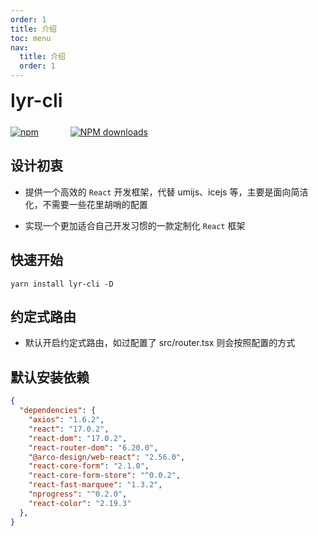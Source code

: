 ```yaml
---
order: 1
title: 介绍
toc: menu
nav:
  title: 介绍
  order: 1
---
```


<div style="display:flex;align-items:center;margin-bottom:24px">
  <span style="font-size:30px;font-weight:600;display:inline-block;">lyr-cli</span>
</div>
<p style="display:flex;justify-content:space-between;width:220px">
  <a href="https://npmmirror.com/package/lyr-cli">
    <img alt="npm" src="http://center.yunliang.cloud/npm/version?package=lyr-cli">
  </a>
  <a href="https://npmmirror.com/package/lyr-cli">
    <img alt="NPM downloads" src="http://center.yunliang.cloud/npm/downloads?package=lyr-cli">
  </a>
</p>

## 设计初衷

- 提供一个高效的 `React` 开发框架，代替 umijs、icejs 等，主要是面向简洁化，不需要一些花里胡哨的配置

- 实现一个更加适合自己开发习惯的一款定制化 `React` 框架

## 快速开始

```shell
yarn install lyr-cli -D
```

## 约定式路由

- 默认开启约定式路由，如过配置了 src/router.tsx 则会按照配置的方式

## 默认安装依赖

```json
{
  "dependencies": {
    "axios": "1.6.2",
    "react": "17.0.2",
    "react-dom": "17.0.2",
    "react-router-dom": "6.20.0",
    "@arco-design/web-react": "2.56.0",
    "react-core-form": "2.1.0",
    "react-core-form-store": "^0.0.2",
    "react-fast-marquee": "1.3.2",
    "nprogress": "^0.2.0",
    "react-color": "2.19.3"
  },
}
```
